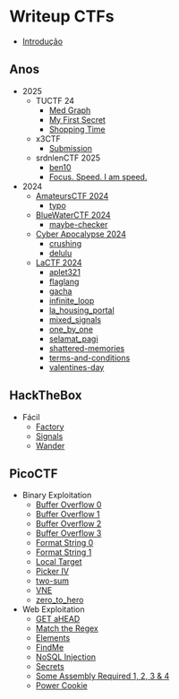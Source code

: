 # Writeup CTFs

- [Introdução](README.md)

## Anos

- 2025
  - TUCTF 24
    - [Med Graph](2025/TUCTF%2024/med-graph/README.md)
    - [My First Secret](2025/TUCTF%2024/my-first-secret/README.md)
    - [Shopping Time](2025/TUCTF%2024/shopping-time/README.md)
  - x3CTF
    - [Submission](2025/x3CTF/submission/README.md)
  - srdnlenCTF 2025
    - [ben10](2025/srdnlen_CTF/ben10/README.md)
    - [Focus. Speed. I am speed.](2025/srdnlen_CTF/focus-speed-i-am-speed/README.md)
- 2024
  - [AmateursCTF 2024](2024/AmateursCTF-2024/README.md)
    - [typo](2024/AmateursCTF-2024/typo/README.md)
  - [BlueWaterCTF 2024](2024/BlueWaterCTF-2024/README.md)
    - [maybe-checker](2024/BlueWaterCTF-2024/maybe-checker/README.md)
  - [Cyber Apocalypse 2024](2024/Cyber-Apocalypse-2024/README.md)
    - [crushing](2024/Cyber-Apocalypse-2024/crushing/README.md)
    - [delulu](2024/Cyber-Apocalypse-2024/delulu/README.md)
  - [LaCTF 2024](2024/LaCTF-2024/README.md)
    - [aplet321](2024/LaCTF-2024/tasks/aplet321/writeup.md)
    - [flaglang](2024/LaCTF-2024/tasks/flaglang/writeup.md)
    - [gacha](2024/LaCTF-2024/tasks/gacha/writeup.md)
    - [infinite_loop](2024/LaCTF-2024/tasks/infinite_loop/writeup.md)
    - [la_housing_portal](2024/LaCTF-2024/tasks/la_housing_portal/writeup.md)
    - [mixed_signals](2024/LaCTF-2024/tasks/mixed_signals/writeup.md)
    - [one_by_one](2024/LaCTF-2024/tasks/one_by_one/writeup.md)
    - [selamat_pagi](2024/LaCTF-2024/tasks/selamat_pagi/writeup.md)
    - [shattered-memories](2024/LaCTF-2024/tasks/shattered-memories/writeup.md)
    - [terms-and-conditions](2024/LaCTF-2024/tasks/terms-and-conditions/writeup.md)
    - [valentines-day](2024/LaCTF-2024/tasks/valentines-day/writeup.md)

## HackTheBox
- Fácil
  - [Factory](HackTheBox/Easy/Factory/README.md)
  - [Signals](HackTheBox/Easy/Signals/README.md)
  - [Wander](HackTheBox/Easy/Wander/README.md)

## PicoCTF
- Binary Exploitation
  - [Buffer Overflow 0](PicoCTF/Buffer%20Overflow%200/README.md)
  - [Buffer Overflow 1](PicoCTF/Buffer%20Overflow%201/README.md)
  - [Buffer Overflow 2](PicoCTF/Buffer%20Overflow%202/README.md)
  - [Buffer Overflow 3](PicoCTF/Buffer%20Overflow%203/README.md)
  - [Format String 0](PicoCTF/Format%20String%200/README.md)
  - [Format String 1](PicoCTF/Format%20String%201/README.md)
  - [Local Target](PicoCTF/Local%20Target/README.md)
  - [Picker IV](PicoCTF/Picker%20IV/README.md)
  - [two-sum](PicoCTF/two-sum/README.md)
  - [VNE](PicoCTF/VNE/README.md)
  - [zero_to_hero](PicoCTF/Zero_to_hero/README.md)
- Web Exploitation
  - [GET aHEAD](PicoCTF/GET_aHEAD/README.md)
  - [Match the Regex](PicoCTF/match-the-regex/README.md)
  - [Elements](PicoCTF/elements/README.md)
  - [FindMe](PicoCTF/Findme/README.MD)
  - [NoSQL Injection](PicoCTF/no-sql-injection/README.md)
  - [Secrets](PicoCTF/Secrets/README.MD)
  - [Some Assembly Required 1, 2, 3 & 4](PicoCTF/Some_Assembly_Required/README.md)
  - [Power Cookie](PicoCTF/Power_Cookie/README.md)

